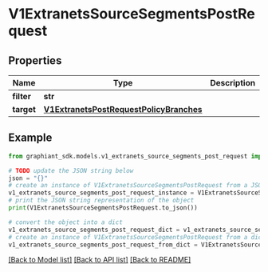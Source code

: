 # V1ExtranetsSourceSegmentsPostRequest


## Properties

Name | Type | Description | Notes
------------ | ------------- | ------------- | -------------
**filter** | **str** |  | [optional] 
**target** | [**V1ExtranetsPostRequestPolicyBranches**](V1ExtranetsPostRequestPolicyBranches.md) |  | [optional] 

## Example

```python
from graphiant_sdk.models.v1_extranets_source_segments_post_request import V1ExtranetsSourceSegmentsPostRequest

# TODO update the JSON string below
json = "{}"
# create an instance of V1ExtranetsSourceSegmentsPostRequest from a JSON string
v1_extranets_source_segments_post_request_instance = V1ExtranetsSourceSegmentsPostRequest.from_json(json)
# print the JSON string representation of the object
print(V1ExtranetsSourceSegmentsPostRequest.to_json())

# convert the object into a dict
v1_extranets_source_segments_post_request_dict = v1_extranets_source_segments_post_request_instance.to_dict()
# create an instance of V1ExtranetsSourceSegmentsPostRequest from a dict
v1_extranets_source_segments_post_request_from_dict = V1ExtranetsSourceSegmentsPostRequest.from_dict(v1_extranets_source_segments_post_request_dict)
```
[[Back to Model list]](../README.md#documentation-for-models) [[Back to API list]](../README.md#documentation-for-api-endpoints) [[Back to README]](../README.md)


